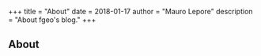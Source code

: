 +++
title = "About"
date = 2018-01-17
author = "Mauro Lepore"
description = "About fgeo's blog."
+++

## About

